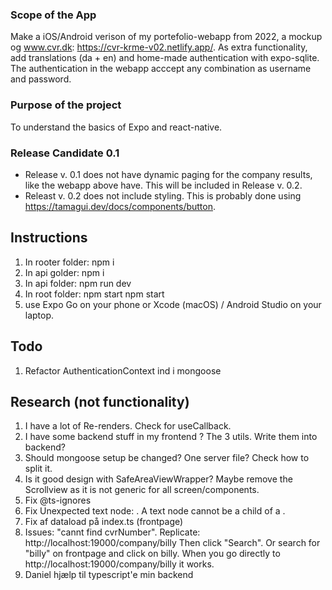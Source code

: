 ### Scope of the App

Make a iOS/Android verison of my portefolio-webapp from 2022, a mockup og www.cvr.dk: https://cvr-krme-v02.netlify.app/. As extra functionality, add translations (da + en) and home-made authentication with expo-sqlite. The authentication in the webapp acccept any combination as username and password.

### Purpose of the project

To understand the basics of Expo and react-native.

### Release Candidate 0.1

- Release v. 0.1 does not have dynamic paging for the company results, like the webapp above have. This will be included in Release v. 0.2.
- Releast v. 0.2 does not include styling. This is probably done using https://tamagui.dev/docs/components/button.

## Instructions

1. In rooter folder: npm i
2. In api golder: npm i
3. In api folder: npm run dev
4. In root folder: npm start
   npm start
5. use Expo Go on your phone or Xcode (macOS) / Android Studio on your laptop.

## Todo

1. Refactor AuthenticationContext ind i mongoose

## Research (not functionality)

1. I have a lot of Re-renders. Check for useCallback.
2. I have some backend stuff in my frontend ? The 3 utils. Write them into backend?
3. Should mongoose setup be changed? One server file? Check how to split it.
4. Is it good design with SafeAreaViewWrapper? Maybe remove the Scrollview as it is not generic for all screen/components.
5. Fix @ts-ignores
6. Fix Unexpected text node: . A text node cannot be a child of a <View>.
7. Fix af dataload på index.ts (frontpage)
8. Issues: "cannt find cvrNumber". Replicate: http://localhost:19000/company/billy
   Then click "Search". Or search for "billy" on frontpage and click on billy.
   When you go directly to http://localhost:19000/company/billy it works.
9. Daniel hjælp til typescript'e min backend
